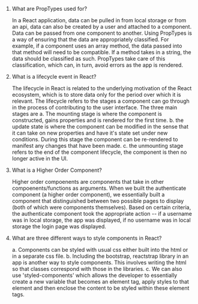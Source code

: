 1.  What are PropTypes used for?

    In a React application, data can be pulled in from local storage or from an api, data can also be created by a user and attached to a component.  Data can be passed from one component to another.  Using PropTypes is a way of ensuring that the data are appropriately classified.  For example, if a component uses an array method, the data passed into that method will need to be compatible.  If a method takes in a string, the data should be classified as such.  PropTypes take care of this classification, which can, in turn, avoid errors as the app is rendered. 

2.  What is a lifecycle event in React?

    The lifecycle in React is related to the underlying motivation of the React ecosystem, which is to store data only for the period over which it is relevant.  The lifecycle refers to the stages a component can go through in the process of contributing to the user interface.  The three main stages are 
    a. The mounting stage is where the component is constructed, gains properties and is rendered for the first time. 
    b. the update state is where the component can be modified in the sense that it can take on new properties and have it's state set under new conditions.  During this stage the component can be re-rendered to manifest any changes that have been made. 
    c.  the unmounting stage refers to the end of the component lifecycle, the component is then no longer active in the UI. 

3.  What is a Higher Order Component?

    Higher order compoenents are components that take in other compoenents/functions as arguments.  When we built the authenticate component (a higher order component), we essentially built a component that distinguished between two possible pages to display (both of which were components themselves). Based on certain criteria, the authenticate component took the appropriate action -- if a username was in local storage, the app was displayed, if no username was in local storage the login page was displayed.  

4.  What are three different ways to style components in React?

    a. Components can be styled with usual css either built into the html or in a separate css file.
    b.  Including the bootstrap, reactstrap library in an app is another way to style components.  This involves writing the html so that classes correspond with those in the libraries.
    c.  We can also use 'styled-components' which allows the developer to essentially create a new variable that becomes an element tag, apply styles to that element and then enclose the content to be styled within these element tags. 